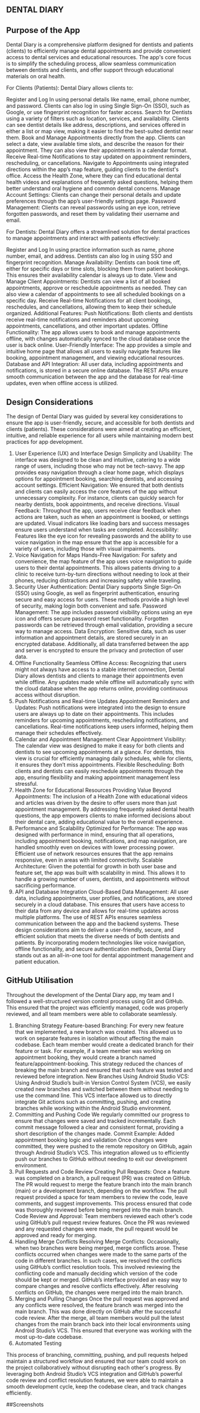 ## DENTAL DIARY

## Purpose of the App
Dental Diary is a comprehensive platform designed for dentists and patients (clients) to efficiently manage dental appointments and provide convenient access to dental services and educational resources. The app's core focus is to simplify the scheduling process, allow seamless communication between dentists and clients, and offer support through educational materials on oral health.

For Clients (Patients):
Dental Diary allows clients to:

Register and Log In using personal details like name, email, phone number, and password. Clients can also log in using Single Sign-On (SSO), such as Google, or use fingerprint recognition for faster access.
Search for Dentists using a variety of filters such as location, services, and availability. Clients can see dentist details like address, descriptions, and services offered in either a list or map view, making it easier to find the best-suited dentist near them.
Book and Manage Appointments directly from the app. Clients can select a date, view available time slots, and describe the reason for their appointment. They can also view their appointments in a calendar format.
Receive Real-time Notifications to stay updated on appointment reminders, rescheduling, or cancellations.
Navigate to Appointments using integrated directions within the app’s map feature, guiding clients to the dentist's office.
Access the Health Zone, where they can find educational dental health videos and explanations of frequently asked questions, helping them better understand oral hygiene and common dental concerns.
Manage Account Settings: Clients can change their personal details and update preferences through the app’s user-friendly settings page.
Password Management: Clients can reveal passwords using an eye icon, retrieve forgotten passwords, and reset them by validating their username and email.

For Dentists:
Dental Diary offers a streamlined solution for dental practices to manage appointments and interact with patients effectively:

Register and Log In using practice information such as name, phone number, email, and address. Dentists can also log in using SSO and fingerprint recognition.
Manage Availability: Dentists can book time off, either for specific days or time slots, blocking them from patient bookings. This ensures their availability calendar is always up to date.
View and Manage Client Appointments: Dentists can view a list of all booked appointments, approve or reschedule appointments as needed. They can also view a calendar of appointments to see all scheduled bookings on a specific day.
Receive Real-time Notifications for all client bookings, reschedules, and cancellations, allowing them to keep their schedule organized.
Additional Features:
Push Notifications: Both clients and dentists receive real-time notifications and reminders about upcoming appointments, cancellations, and other important updates.
Offline Functionality: The app allows users to book and manage appointments offline, with changes automatically synced to the cloud database once the user is back online.
User-Friendly Interface: The app provides a simple and intuitive home page that allows all users to easily navigate features like booking, appointment management, and viewing educational resources.
Database and API Integration:
All user data, including appointments and notifications, is stored in a secure online database. The REST APIs ensure smooth communication between the app and the database for real-time updates, even when offline access is utilized.

## Design Considerations
The design of Dental Diary was guided by several key considerations to ensure the app is user-friendly, secure, and accessible for both dentists and clients (patients). These considerations were aimed at creating an efficient, intuitive, and reliable experience for all users while maintaining modern best practices for app development.

1. User Experience (UX) and Interface Design
Simplicity and Usability: The interface was designed to be clean and intuitive, catering to a wide range of users, including those who may not be tech-savvy. The app provides easy navigation through a clear home page, which displays options for appointment booking, searching dentists, and accessing account settings.
Efficient Navigation: We ensured that both dentists and clients can easily access the core features of the app without unnecessary complexity. For instance, clients can quickly search for nearby dentists, book appointments, and receive directions.
Visual Feedback: Throughout the app, users receive clear feedback when actions are taken, such as when an appointment is booked, or settings are updated. Visual indicators like loading bars and success messages ensure users understand when tasks are completed.
Accessibility: Features like the eye icon for revealing passwords and the ability to use voice navigation in the map ensure that the app is accessible for a variety of users, including those with visual impairments.
2. Voice Navigation for Maps
Hands-Free Navigation: For safety and convenience, the map feature of the app uses voice navigation to guide users to their dental appointments. This allows patients driving to a clinic to receive turn-by-turn directions without needing to look at their phones, reducing distractions and increasing safety while traveling.
3. Security
User Authentication: Dental Diary supports Single Sign-On (SSO) using Google, as well as fingerprint authentication, ensuring secure and easy access for users. These methods provide a high level of security, making login both convenient and safe.
Password Management: The app includes password visibility options using an eye icon and offers secure password reset functionality. Forgotten passwords can be retrieved through email validation, providing a secure way to manage access.
Data Encryption: Sensitive data, such as user information and appointment details, are stored securely in an encrypted database. Additionally, all data transferred between the app and server is encrypted to ensure the privacy and protection of user data.
4. Offline Functionality
Seamless Offline Access: Recognizing that users might not always have access to a stable internet connection, Dental Diary allows dentists and clients to manage their appointments even while offline. Any updates made while offline will automatically sync with the cloud database when the app returns online, providing continuous access without disruption.
5. Push Notifications and Real-time Updates
Appointment Reminders and Updates: Push notifications were integrated into the design to ensure users are always up to date on their appointments. This includes reminders for upcoming appointments, rescheduling notifications, and cancellations. Real-time notifications keep users informed, helping them manage their schedules effectively.
6. Calendar and Appointment Management
Clear Appointment Visibility: The calendar view was designed to make it easy for both clients and dentists to see upcoming appointments at a glance. For dentists, this view is crucial for efficiently managing daily schedules, while for clients, it ensures they don’t miss appointments.
Flexible Rescheduling: Both clients and dentists can easily reschedule appointments through the app, ensuring flexibility and making appointment management less stressful.
7. Health Zone for Educational Resources
Providing Value Beyond Appointments: The inclusion of a Health Zone with educational videos and articles was driven by the desire to offer users more than just appointment management. By addressing frequently asked dental health questions, the app empowers clients to make informed decisions about their dental care, adding educational value to the overall experience.
8. Performance and Scalability
Optimized for Performance: The app was designed with performance in mind, ensuring that all operations, including appointment booking, notifications, and map navigation, are handled smoothly even on devices with lower processing power. Efficient use of network resources ensures that the app remains responsive, even in areas with limited connectivity.
Scalable Architecture: Given the potential for growth in both user base and feature set, the app was built with scalability in mind. This allows it to handle a growing number of users, dentists, and appointments without sacrificing performance.
9. API and Database Integration
Cloud-Based Data Management: All user data, including appointments, user profiles, and notifications, are stored securely in a cloud database. This ensures that users have access to their data from any device and allows for real-time updates across multiple platforms. The use of REST APIs ensures seamless communication between the app and the backend systems.
These design considerations aim to deliver a user-friendly, secure, and efficient solution that meets the diverse needs of both dentists and patients. By incorporating modern technologies like voice navigation, offline functionality, and secure authentication methods, Dental Diary stands out as an all-in-one tool for dental appointment management and patient education.

## GitHub Utilisation
Throughout the development of the Dental Diary app, my team and I followed a well-structured version control process using Git and GitHub. This ensured that the project was efficiently managed, code was properly reviewed, and all team members were able to collaborate seamlessly.

1. Branching Strategy
Feature-based Branching: For every new feature that we implemented, a new branch was created. This allowed us to work on separate features in isolation without affecting the main codebase. Each team member would create a dedicated branch for their feature or task.
For example, if a team member was working on appointment booking, they would create a branch named feature/appointment-booking.
This strategy reduced the chances of breaking the main branch and ensured that each feature was tested and reviewed before integration.
New Branches Using Android Studio VCS: Using Android Studio’s built-in Version Control System (VCS), we easily created new branches and switched between them without needing to use the command line. This VCS interface allowed us to directly integrate Git actions such as committing, pushing, and creating branches while working within the Android Studio environment.
2. Committing and Pushing Code
We regularly committed our progress to ensure that changes were saved and tracked incrementally. Each commit message followed a clear and consistent format, providing a short description of the changes made.
Commit Example: Added appointment booking logic and validation
Once changes were committed, they were pushed to the remote repository on GitHub, again through Android Studio’s VCS. This integration allowed us to efficiently push our branches to GitHub without needing to exit our development environment.
3. Pull Requests and Code Review
Creating Pull Requests: Once a feature was completed on a branch, a pull request (PR) was created on GitHub. The PR would request to merge the feature branch into the main branch (main) or a development branch, depending on the workflow.
The pull request provided a space for team members to review the code, leave comments, and suggest improvements. This process ensured that code was thoroughly reviewed before being merged into the main branch.
Code Review and Approval: Team members reviewed each other’s code using GitHub’s pull request review features. Once the PR was reviewed and any requested changes were made, the pull request would be approved and ready for merging.
4. Handling Merge Conflicts
Resolving Merge Conflicts: Occasionally, when two branches were being merged, merge conflicts arose. These conflicts occurred when changes were made to the same parts of the code in different branches. In such cases, we resolved the conflicts using GitHub’s conflict resolution tools.
This involved reviewing the conflicting code and manually deciding which version of the code should be kept or merged. GitHub’s interface provided an easy way to compare changes and resolve conflicts effectively.
After resolving conflicts on GitHub, the changes were merged into the main branch.
5. Merging and Pulling Changes
Once the pull request was approved and any conflicts were resolved, the feature branch was merged into the main branch. This was done directly on GitHub after the successful code review.
After the merge, all team members would pull the latest changes from the main branch back into their local environments using Android Studio’s VCS. This ensured that everyone was working with the most up-to-date codebase.
6. Automated Testing

This process of branching, committing, pushing, and pull requests helped maintain a structured workflow and ensured that our team could work on the project collaboratively without disrupting each other's progress. By leveraging both Android Studio’s VCS integration and GitHub’s powerful code review and conflict resolution features, we were able to maintain a smooth development cycle, keep the codebase clean, and track changes efficiently.

##Screenshots
